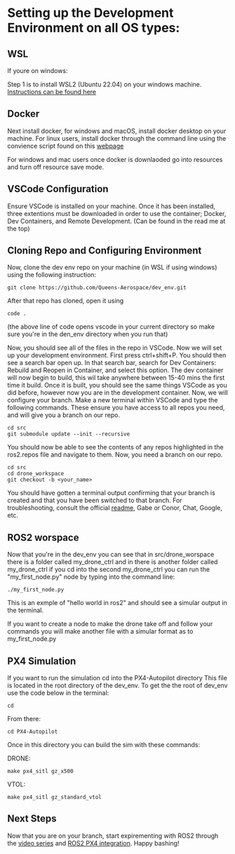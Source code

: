 # Setting up the Development Environment on all OS types:

## WSL
If youre on windows:

Step 1 is to install WSL2 (Ubuntu 22.04) on your windows machine. [Instructions can be found here](https://learn.microsoft.com/en-us/windows/wsl/install)

## Docker

Next install docker, for windows and macOS, install docker desktop on your machine. For linux users, install docker through the command line using the convience script found on this [webpage](docs.docker.com/engine/install/ubuntu)

For windows and mac users once docker is downlaoded go into resources and turn off resource save mode.

## VSCode Configuration

Ensure VSCode is installed on your machine. Once it has been installed, three extentions must be downloaded in order to use the container; Docker, Dev Containers, and Remote Development. (Can be found in the read me at the top)

## Cloning Repo and Configuring Environment

Now, clone the dev env repo on your machine (in WSL if using windows) using the following instruction: 
 
	git clone https://github.com/Queens-Aerospace/dev_env.git

After that repo has cloned, open it using

	code .
 
 (the above line of code opens vscode in your current directory so make sure you're in the den_env directory when you run that)

Now, you should see all of the files in the repo in VSCode. Now we will set up your development environment. First press ctrl+shift+P. You should then see a search bar open up. In that search bar, search for Dev Containers: Rebuild and Reopen in Container, and select this option. The dev container will now begin to build, this wil take anywhere between 15-40 mins the first time it build.
Once it is built, you should see the same things VSCode as you did before, however now you are in the development container. Now, we will configure your branch. Make a new terminal within VSCode and type the following commands. These ensure you have access to all repos you need, and will give you a branch on our repo. 

	cd src
	git submodule update --init --recursive

You should now be able to see the contents of any repos highlighted in the ros2.repos file and navigate to them. Now, you need a branch on our repo. 

 	cd src
	cd drone_workspace 
	git checkout -b <your_name>

You should have gotten a terminal output confirming that your branch is created and that you have been switched to that branch. For troubleshooting, consult the official [readme](https://github.com/Queens-Aerospace/dev_env), Gabe or Conor, Chat, Google, etc.

## ROS2 worspace

Now that you're in the dev_env you can see that in src/drone_worspace there is a folder called my_drone_ctrl and in there is another folder called my_drone_ctrl if you cd into the second my_drone_ctrl you can run the "my_first_node.py" node by typing into the command line:

	./my_first_node.py

This is an exmple of "hello world in ros2"  and should see a simular output in the terminal. 

If you want to create a node to make the drone take off and follow your commands you will make another file with a simular format as to my_first_node.py

## PX4 Simulation

If you want to run the simulation cd into the PX4-Autopilot directory This file is located in the root directory of the dev_env. To get the the root of dev_env use the code below in the terminal:

	cd

From there:

	cd PX4-Autopilot

Once in this directory you can build the sim with these commands:

DRONE:

 	make px4_sitl gz_x500

VTOL:

	make px4_sitl gz_standard_vtol

## Next Steps

Now that you are on your branch, start expirementing with ROS2 through the [video series](https://www.youtube.com/playlist?list=PLLSegLrePWgJudpPUof4-nVFHGkB62Izy) and [ROS2 PX4 integration](https://docs.px4.io/main/en/ros/). Happy bashing!

